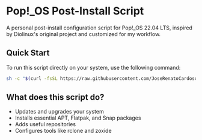 # Pop!_OS Post-Install Script

A personal post-install configuration script for Pop!_OS 22.04 LTS, inspired by Diolinux's original project and customized for my workflow.

## Quick Start

To run this script directly on your system, use the following command:

```bash
sh -c "$(curl -fsSL https://raw.githubusercontent.com/JoseRenatoCardoso/PopOS-PostInstall/main/script.sh)"
```
## What does this script do?
- Updates and upgrades your system
- Installs essential APT, Flatpak, and Snap packages
- Adds useful repositories
- Configures tools like rclone and zoxide
